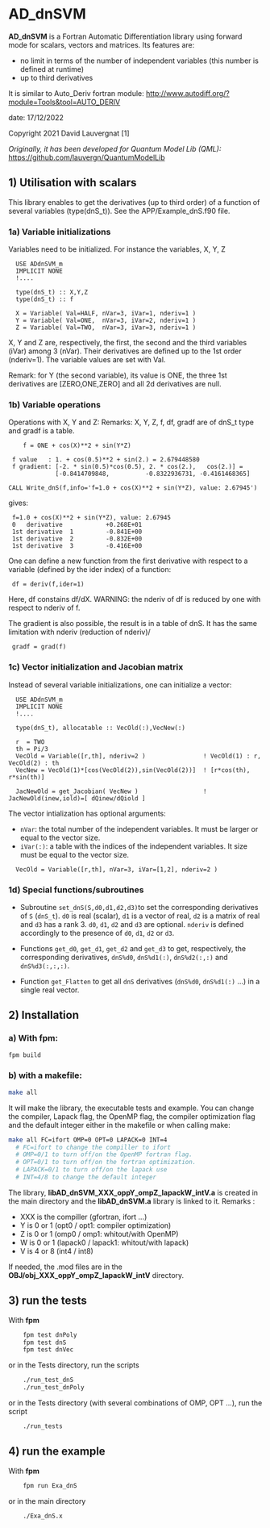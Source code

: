 # AD_dnSVM

**AD_dnSVM** is a Fortran Automatic Differentiation library using forward mode for scalars, vectors and matrices.
Its features are:

- no limit in terms of the number of independent variables (this number is defined at runtime)
- up to third derivatives

It is similar to Auto_Deriv fortran module:
  <http://www.autodiff.org/?module=Tools&tool=AUTO_DERIV>

date: 17/12/2022

  Copyright 2021 David Lauvergnat [1]

*Originally, it has been developed for Quantum Model Lib (QML):* <https://github.com/lauvergn/QuantumModelLib>

## 1) Utilisation with scalars

This library enables to get the derivatives (up to third order) of a function of several variables (type(dnS_t)).
See the APP/Example_dnS.f90 file.

### 1a) Variable initializations

Variables need to be initialized. For instance the variables, X, Y, Z

```Fortran
  USE ADdnSVM_m
  IMPLICIT NONE
  !....

  type(dnS_t) :: X,Y,Z
  type(dnS_t) :: f

  X = Variable( Val=HALF, nVar=3, iVar=1, nderiv=1 )
  Y = Variable( Val=ONE,  nVar=3, iVar=2, nderiv=1 )
  Z = Variable( Val=TWO,  nVar=3, iVar=3, nderiv=1 )
```

X, Y and Z are, respectively, the first, the second and the third variables (iVar) among 3 (nVar).
Their derivatives are defined up to the 1st order (nderiv=1).
The variable values are set with Val.

Remark: for Y (the second variable), its value is ONE, the three 1st derivatives are [ZERO,ONE,ZERO] and all 2d derivatives are null.

### 1b) Variable operations
Operations with X, Y and Z:
Remarks: X, Y, Z, f, df, gradf are of dnS_t type and gradf is a table.

```Fortran
    f = ONE + cos(X)**2 + sin(Y*Z)
```

```Text
 f value   : 1. + cos(0.5)**2 + sin(2.) = 2.679448580
 f gradient: [-2. * sin(0.5)*cos(0.5), 2. * cos(2.),   cos(2.)] =
             [-0.8414709848,          -0.8322936731, -0.4161468365]
```

```Fortran
CALL Write_dnS(f,info='f=1.0 + cos(X)**2 + sin(Y*Z), value: 2.67945')
```

gives:

```Text
 f=1.0 + cos(X)**2 + sin(Y*Z), value: 2.67945
 0   derivative            +0.268E+01
 1st derivative  1         -0.841E+00
 1st derivative  2         -0.832E+00
 1st derivative  3         -0.416E+00
 ```

 One can define a new function from the first derivative with respect to a variable (defined by the ider index) of a function:

```Fortran
 df = deriv(f,ider=1)
```

Here, df constains df/dX. 
WARNING: the nderiv of df is reduced by one with respect to nderiv of f.

The gradient is also possible, the result is in a table of dnS. It has the same limitation with nderiv (reduction of nderiv)/
```Fortran
 gradf = grad(f)
```

### 1c) Vector initialization and Jacobian matrix

Instead of several variable initializations, one can initialize a vector:

```Fortran
  USE ADdnSVM_m
  IMPLICIT NONE
  !....

  type(dnS_t), allocatable :: VecOld(:),VecNew(:)

  r  = TWO
  th = Pi/3
  VecOld = Variable([r,th], nderiv=2 )                ! VecOld(1) : r, VecOld(2) : th
  VecNew = VecOld(1)*[cos(VecOld(2)),sin(VecOld(2))]  ! [r*cos(th), r*sin(th)]

  JacNewOld = get_Jacobian( VecNew )                  ! JacNewOld(inew,iold)=[ dQinew/dQiold ]
```

The vector intialization has optional arguments:

- `nVar`: the total number of the independent variables. It must be larger or equal to the vector size.
- `iVar(:)`: a table with the indices of the independent variables. It size must be equal to the vector size.

```Fortran
  VecOld = Variable([r,th], nVar=3, iVar=[1,2], nderiv=2 )
```

### 1d) Special functions/subroutines

- Subroutine `set_dnS(S,d0,d1,d2,d3)`to set the corresponding derivatives of `S` (`dnS_t`). `d0` is real (scalar), `d1` is a vector of real, `d2` is a matrix of real and `d3` has a rank 3. `d0`, `d1`, `d2` and `d3` are optional. `nderiv` is defined accordingly to the presence of  `d0`, `d1`, `d2` or `d3`.

- Functions `get_d0`, `get_d1`, `get_d2` and `get_d3` to get, respectively, the corresponding derivatives, `dnS%d0`, `dnS%d1(:)`, `dnS%d2(:,:)` and `dnS%d3(:,:,:)`.
- Function `get_Flatten` to get all `dnS` derivatives (`dnS%d0`, `dnS%d1(:)` ...) in a single real vector.

## 2) Installation

### a) With fpm:

```bash
fpm build
```


### b) with a makefile:

```bash
make all
```

It will make the library, the executable tests and example.
You can change the compiler, Lapack flag, the OpenMP flag, the compiler optimization flag and the default integer either in the makefile or when calling make:

```bash
make all FC=ifort OMP=0 OPT=0 LAPACK=0 INT=4
  # FC=ifort to change the compiller to ifort
  # OMP=0/1 to turn off/on the OpenMP fortran flag.
  # OPT=0/1 to turn off/on the fortran optimization.
  # LAPACK=0/1 to turn off/on the lapack use
  # INT=4/8 to change the default integer
```

The library, **libAD_dnSVM_XXX_oppY_ompZ_lapackW_intV.a** is created in the main directory and the **libAD_dnSVM.a** library is linked to it.
Remarks : 
- XXX is the compiller (gfortran, ifort ...)
- Y is 0 or 1 (opt0 / opt1: compiler optimization)
- Z is 0 or 1 (omp0 / omp1: whitout/with OpenMP)
- W is 0 or 1 (lapack0 / lapack1: whitout/with lapack)
- V is 4 or 8 (int4 / int8)

If needed, the .mod files are in the **OBJ/obj_XXX_oppY_ompZ_lapackW_intV** directory.

## 3) run the tests

With **fpm**

```bash
    fpm test dnPoly
    fpm test dnS
    fpm test dnVec
```

or in the Tests directory, run the scripts

```bash
    ./run_test_dnS
    ./run_test_dnPoly
```

or in the Tests directory (with several combinations of OMP, OPT ...), run the script

```bash
    ./run_tests
```

## 4) run the example

With **fpm**

```bash
    fpm run Exa_dnS
````

or in the main directory

```bash
    ./Exa_dnS.x
```
